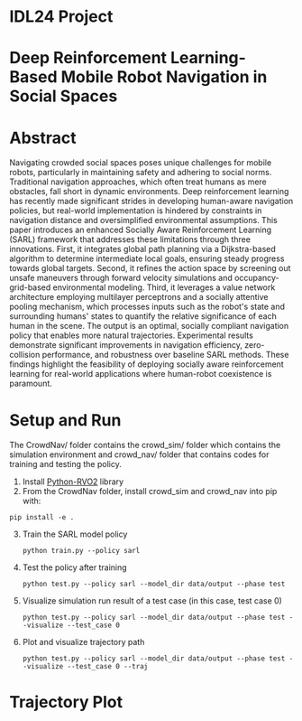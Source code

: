 # IDL24 Project

# Deep Reinforcement Learning-Based Mobile Robot Navigation in Social Spaces

# Abstract

Navigating crowded social spaces poses unique challenges for mobile robots, particularly in maintaining safety and adhering to social norms. Traditional navigation approaches, which often treat humans as mere obstacles, fall short in dynamic environments. Deep reinforcement learning has recently made significant strides in developing human-aware navigation policies, but real-world implementation is hindered by constraints in navigation distance and oversimplified environmental assumptions. This paper introduces an enhanced Socially Aware Reinforcement Learning (SARL) framework that addresses these limitations through three innovations. First, it integrates global path planning via a Dijkstra-based algorithm to determine intermediate local goals, ensuring steady progress towards global targets. Second, it refines the action space by screening out unsafe maneuvers through forward velocity simulations and occupancy-grid-based environmental modeling. Third, it leverages a value network architecture employing multilayer perceptrons and a socially attentive pooling mechanism, which processes inputs such as the robot's state and surrounding humans' states to quantify the relative significance of each human in the scene. The output is an optimal, socially compliant navigation policy that enables more natural trajectories. Experimental results demonstrate significant improvements in navigation efficiency, zero-collision performance, and robustness over baseline SARL methods. These findings highlight the feasibility of deploying socially aware reinforcement learning for real-world applications where human-robot coexistence is paramount.


# Setup and Run

The CrowdNav/ folder contains the crowd_sim/ folder which contains the simulation environment and crowd_nav/ folder that contains codes for training and testing the policy.

1. Install [Python-RVO2](https://github.com/sybrenstuvel/Python-RVO2) library
2. From the CrowdNav folder, install crowd_sim and crowd_nav into pip with:
  ```
  pip install -e .
  ```
3. Train the SARL model policy
   ```
   python train.py --policy sarl
   ```
4. Test the policy after training
   ```
   python test.py --policy sarl --model_dir data/output --phase test
   ```
5. Visualize simulation run result of a test case (in this case, test case 0)
   ```
   python test.py --policy sarl --model_dir data/output --phase test --visualize --test_case 0
   ```
6. Plot and visualize trajectory path
   ```
   python test.py --policy sarl --model_dir data/output --phase test --visualize --test_case 0 --traj

# Trajectory Plot

